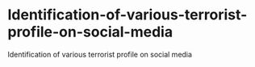# Identification-of-various-terrorist-profile-on-social-media
Identification of various terrorist profile on social media
